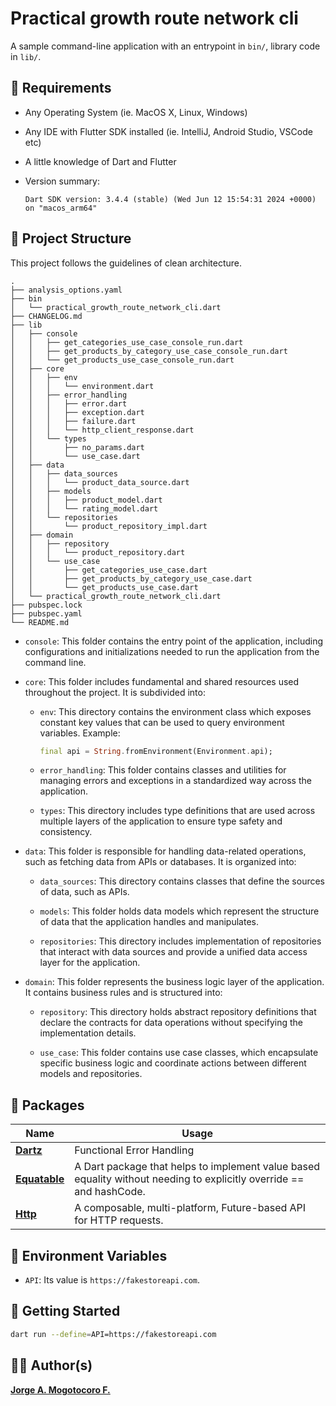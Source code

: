 # Practical growth route network cli

A sample command-line application with an entrypoint in `bin/`, library code
in `lib/`.

## 📝 Requirements

- Any Operating System (ie. MacOS X, Linux, Windows)
- Any IDE with Flutter SDK installed (ie. IntelliJ, Android Studio, VSCode etc)
- A little knowledge of Dart and Flutter
- Version summary:

    ```plain
    Dart SDK version: 3.4.4 (stable) (Wed Jun 12 15:54:31 2024 +0000) on "macos_arm64"
    ```

## 📁 Project Structure

This project follows the guidelines of clean architecture.

```text
.
├── analysis_options.yaml
├── bin
│   └── practical_growth_route_network_cli.dart
├── CHANGELOG.md
├── lib
│   ├── console
│   │   ├── get_categories_use_case_console_run.dart
│   │   ├── get_products_by_category_use_case_console_run.dart
│   │   └── get_products_use_case_console_run.dart
│   ├── core
│   │   ├── env
│   │   │   └── environment.dart
│   │   ├── error_handling
│   │   │   ├── error.dart
│   │   │   ├── exception.dart
│   │   │   ├── failure.dart
│   │   │   └── http_client_response.dart
│   │   └── types
│   │       ├── no_params.dart
│   │       └── use_case.dart
│   ├── data
│   │   ├── data_sources
│   │   │   └── product_data_source.dart
│   │   ├── models
│   │   │   ├── product_model.dart
│   │   │   └── rating_model.dart
│   │   └── repositories
│   │       └── product_repository_impl.dart
│   ├── domain
│   │   ├── repository
│   │   │   └── product_repository.dart
│   │   └── use_case
│   │       ├── get_categories_use_case.dart
│   │       ├── get_products_by_category_use_case.dart
│   │       └── get_products_use_case.dart
│   └── practical_growth_route_network_cli.dart
├── pubspec.lock
├── pubspec.yaml
└── README.md
```

- `console`: This folder contains the entry point of the application, including configurations and initializations needed to run the application from the command line.

- `core`: This folder includes fundamental and shared resources used throughout the project. It is subdivided into:

  - `env`: This directory contains the environment class which exposes constant key values ​​that can be used to query environment variables. Example:
  
    ```dart
    final api = String.fromEnvironment(Environment.api);
    ```

  - `error_handling`: This folder contains classes and utilities for managing errors and exceptions in a standardized way across the application.

  - `types`: This directory includes type definitions that are used across multiple layers of the application to ensure type safety and consistency.

- `data`: This folder is responsible for handling data-related operations, such as fetching data from APIs or databases. It is organized into:

  - `data_sources`: This directory contains classes that define the sources of data, such as APIs.

  - `models`: This folder holds data models which represent the structure of data that the application handles and manipulates.

  - `repositories`: This directory includes implementation of repositories that interact with data sources and provide a unified data access layer for the application.

- `domain`: This folder represents the business logic layer of the application. It contains business rules and is structured into:

  - `repository`: This directory holds abstract repository definitions that declare the contracts for data operations without specifying the implementation details.

  - `use_case`: This folder contains use case classes, which encapsulate specific business logic and coordinate actions between different models and repositories.

## 🔌 Packages

| Name                                                                              | Usage                                               |
| --------------------------------------------------------------------------------- | --------------------------------------------------- |
| [**Dartz**](https://pub.dev/packages/dartz)                                       | Functional Error Handling                           |
| [**Equatable**](https://pub.dev/packages/equatable)                               | A Dart package that helps to implement value based equality without needing to explicitly override == and hashCode. |
| [**Http**](https://pub.dev/packages/http)                                         | A composable, multi-platform, Future-based API for HTTP requests. |

## 🚀 Environment Variables

- `API`: Its value is `https://fakestoreapi.com`.

## 🚀 Getting Started

```bash
dart run --define=API=https://fakestoreapi.com
````

## 👨‍💻 Author(s)

[**Jorge A. Mogotocoro F.**](https://www.linkedin.com/in/jorgemogotocoro/)
